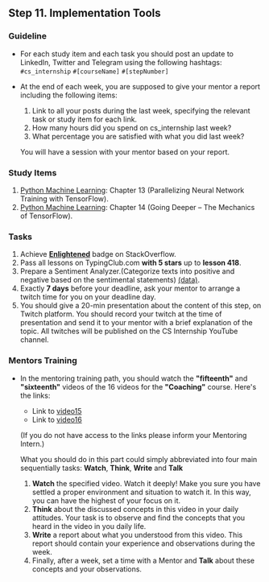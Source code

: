## Step 11.  Implementation Tools


### Guideline

- For each study item and each task you should post an update to LinkedIn, Twitter and Telegram using the following hashtags:
`#cs_internship`
`#[courseName]`
`#[stepNumber]`

- At the end of each week, you are supposed to give your mentor a report including the following items:
  1. Link to all your posts during the last week, specifying the relevant task or study item for each link.
  2. How many hours did you spend on cs_internship last week?
  3. What percentage you are satisfied with what you did last week?
  
  You will have a session with your mentor based on your report.
  
  
### Study Items

  1. [Python Machine Learning](README.md): Chapter 13 (Parallelizing Neural Network Training with TensorFlow).
  2. [Python Machine Learning](README.md): Chapter 14 (Going Deeper – The Mechanics of TensorFlow).


### Tasks

 1. Achieve [**Enlightened**](https://stackoverflow.com/help/badges/19/enlightened) badge on StackOverflow.
 2. Pass all lessons on TypingClub.com **with 5 stars** up to **lesson 418**.
 3. Prepare a Sentiment Analyzer.(Categorize texts into positive and negative based on the sentimental statements) [(data)](http://help.sentiment140.com/for-students/).
 4. Exactly **7 days** before your deadline, ask your mentor to arrange a twitch time for you on your deadline day.
 5. You should give a 20-min presentation about the content of this step, on Twitch platform. You should record your twitch at the time of presentation and send it to your mentor with a brief explanation of the topic. All twitches will be published on the CS Internship YouTube channel.

### Mentors Training

- In the mentoring training path, you should watch the **"fifteenth"** and **"sixteenth"** videos of the 16 videos for the **"Coaching"** course.  Here's the links:

  - Link to [video15]()
  - Link to [video16]()

  (If you do not have access to the links please inform your Mentoring Intern.)

  What you should do in this part could simply abbreviated into four main sequentially tasks: **Watch**, **Think**, **Write** and **Talk**
  1. **Watch** the specified video. Watch it deeply! Make you sure you have settled a proper environment and situation to watch it. In this way, you can have the highest of your focus on it.
  2. **Think** about the discussed concepts in this video in your daily attitudes. Your task is to observe and find the concepts that you heard in the video in you daily life. 
  3. **Write** a report about what you understood from this video. This report should contain your experience and observations during the week.
  4.  Finally, after a week, set a time with a Mentor and **Talk** about these concepts and your observations.

